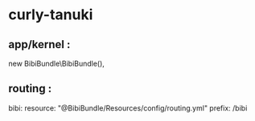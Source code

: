# curly-tanuki

## app/kernel :
new BibiBundle\BibiBundle(),

## routing :
bibi:
    resource:   "@BibiBundle/Resources/config/routing.yml"
    prefix:     /bibi
